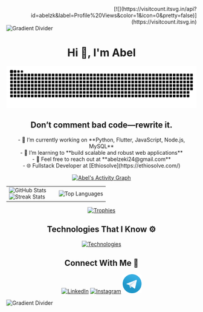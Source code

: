 <!-- Profile Visit Count -->
<div align="right">
  [![](https://visitcount.itsvg.in/api?id=abelzk&label=Profile%20Views&color=1&icon=0&pretty=false)](https://visitcount.itsvg.in)
</div>

<!-- Horizontal Divider (Gradient) -->
<img src="https://user-images.githubusercontent.com/73097560/115834477-dbab4500-a447-11eb-908a-139a6edaec5c.gif" alt="Gradient Divider">

<!-- Header -->
<div align="center">
  <h1>Hi 👋, I'm Abel</h1>
</div>

<!-- Snake Animation -->
<div align="center">
  <img src="https://github.com/1999AZZAR/1999AZZAR/blob/main/resources/img/grid-snake.svg" alt="Snake Animation">
</div>

<!-- Quote -->
<div align="center">
  <h2>Don’t comment bad code—rewrite it.</h2>
</div>

<!-- Introduction -->
<div align="center">
  <p>
    - 🔭 I’m currently working on **Python, Flutter, JavaScript, Node.js, MySQL**<br>
    - 🌱 I’m learning to **build scalable and robust web applications**<br>
    - 📮 Feel free to reach out at **abelzeki24@gmail.com**<br>
    - 🌐 Fullstack Developer at [Ethiosolve](https://ethiosolve.com/)
  </p>
</div>

<!-- Activity Graph -->
<div align="center">
  <a href="https://github.com/abelzk/">
    <img alt="Abel's Activity Graph" src="https://github-readme-activity-graph.vercel.app/graph?username=abelzk&theme=github-compact&hide_border=true">
  </a>
</div>

<!-- Stats & Trophy -->
<div align="center">
  <table>
    <tr>
      <td width="50%">
        <img src="https://github-readme-stats.vercel.app/api?username=abelzk&theme=dark&show_icons=true&count_private=true&hide_border=true" alt="GitHub Stats">
        <br>
        <img src="https://github-readme-streak-stats.herokuapp.com/?user=abelzk&theme=dark&hide_border=true" alt="Streak Stats">
      </td>
      <td width="50%">
        <img src="https://github-readme-stats.anuraghazra1.vercel.app/api/top-langs/?username=abelzk&theme=dark&hide_border=true&no-bg=true&no-frame=true&langs_count=10" alt="Top Languages">
      </td>
    </tr>
  </table>

  <div align="center">
    <a href="https://github.com/ryo-ma/github-profile-trophy">
      <img src="https://github-profile-trophy.vercel.app/?username=abelzk&theme=radical&row=1&column=7&margin-h=15&margin-w=5&no-bg=true" alt="Trophies">
    </a>
  </div>
</div>

<!-- Technologies -->
<div align="center">
  <h2>Technologies That I Know ⚙️</h2>
  <a href="https://skillicons.dev">
    <img src="https://skillicons.dev/icons?i=nodejs,flutter,php,bootstrap,c,cpp,css,github,html,idea,java,js,mysql,nextjs,postman,py,vscode,jquery,figma,photoshop&perline=10" alt="Technologies">
  </a>
</div>

<!-- Connect With Me -->
<div align="center">
  <h2>Connect With Me 🙌</h2>
  <p>
    <a href="https://www.linkedin.com/in/abelzecharias/" target="_blank"><img src="https://user-images.githubusercontent.com/88904952/234979284-68c11d7f-1acc-4f0c-ac78-044e1037d7b0.png" alt="LinkedIn" height="50" width="50"></a>
    <a href="https://www.instagram.com/__abelzk/" target="_blank"><img src="https://user-images.githubusercontent.com/88904952/234981169-2dd1e58f-4b7e-468c-8213-034ba62156c3.png" alt="Instagram" height="50" width="50"></a>
    <a href="https://t.me/abelzeki" target="_blank"><img src="https://raw.githubusercontent.com/github/explore/80688e429a7d4ef2fca1e82350fe8e3517d3494d/topics/telegram/telegram.png" alt="Telegram" height="50" width="50"></a>
  </p>
</div>

<!-- Horizontal Divider (Gradient) -->
<img src="https://user-images.githubusercontent.com/73097560/115834477-dbab4500-a447-11eb-908a-139a6edaec5c.gif" alt="Gradient Divider">